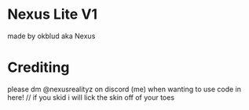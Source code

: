 # Nexus Lite V1
made by okblud aka Nexus
# Crediting
please dm @nexusrealityz on discord (me) when wanting to use code in here!
// if you skid i will lick the skin off of your toes
